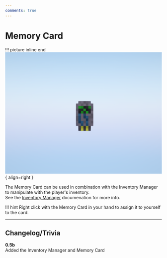 ```yaml
---
comments: true
---
```


# Memory Card

!!! picture inline end
    ![!Image of the Chunk Controller item](/../assets/images/previews/memory_card.png){ align=right }

The Memory Card can be used in combination with the Inventory Manager to manipulate with the player's inventory.  
See the [Inventory Manager](../peripherals/inventory_manager.md) documenation for more info.

!!! hint
    Right click with the Memory Card in your hand to assign it to yourself to the card.

<p class="picture-spacing" style="--ps:0.05rem;"></p>

---

## Changelog/Trivia

**0.5b**  
Added the Inventory Manager and Memory Card
